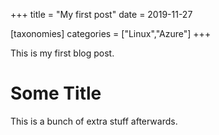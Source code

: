 +++
title = "My first post"
date = 2019-11-27

[taxonomies]
categories = ["Linux","Azure"]
+++

This is my first blog post.

<!-- more -->

# Some Title
This is a bunch of extra stuff afterwards.